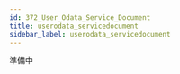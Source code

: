 ```yaml
---
id: 372_User_Odata_Service_Document
title: userodata_servicedocument
sidebar_label: userodata_servicedocument
---
```



準備中 


